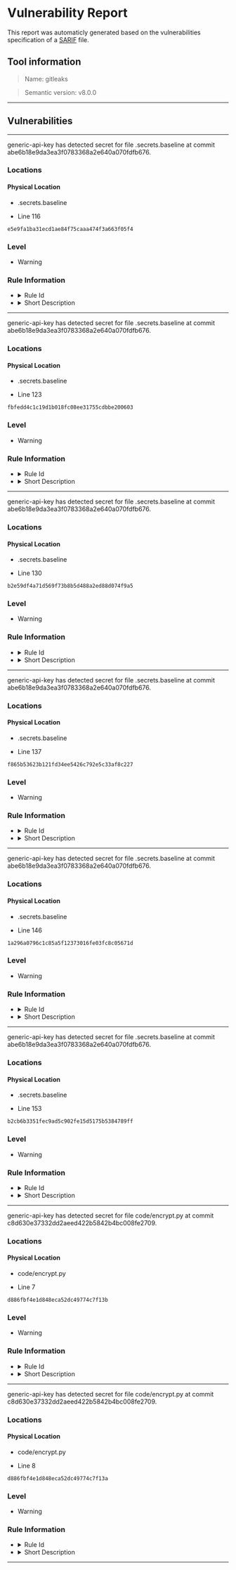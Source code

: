 # Vulnerability Report

This report was automaticly generated based on the vulnerabilities specification of a [SARIF](https://sarifweb.azurewebsites.net) file.

## Tool information

> Name: gitleaks





> Semantic version: v8.0.0


---

## Vulnerabilities

---

generic-api-key has detected secret for file .secrets.baseline at commit abe6b18e9da3ea3f0783368a2e640a070fdfb676.

### Locations
#### **Physical Location**
- .secrets.baseline


- Line 116

```
e5e9fa1ba31ecd1ae84f75caaa474f3a663f05f4
```






### Level

- Warning


### Rule Information

+ <details>
  <summary>Rule Id</summary>
  <br>
    generic-api-key
  </details>



+ <details>
    <summary>Short Description</summary>
    <br>
    (?i)(?:key|api|token|secret|client|passwd|password|auth|access)(?:[0-9a-z\-_\t .]{0,20})(?:[\s|&#39;]|[\s|&#34;]){0,3}(?:=|&gt;|:=|\|\|:|&lt;=|=&gt;|:)(?:&#39;|\&#34;|\s|=|\x60){0,5}([0-9a-z\-_.=]{10,150})(?:[&#39;|\&#34;|\n|\r|\s|\x60|;]|$)
    </details>






---

generic-api-key has detected secret for file .secrets.baseline at commit abe6b18e9da3ea3f0783368a2e640a070fdfb676.

### Locations
#### **Physical Location**
- .secrets.baseline


- Line 123

```
fbfedd4c1c19d1b018fc08ee31755cdbbe200603
```






### Level

- Warning


### Rule Information

+ <details>
  <summary>Rule Id</summary>
  <br>
    generic-api-key
  </details>



+ <details>
    <summary>Short Description</summary>
    <br>
    (?i)(?:key|api|token|secret|client|passwd|password|auth|access)(?:[0-9a-z\-_\t .]{0,20})(?:[\s|&#39;]|[\s|&#34;]){0,3}(?:=|&gt;|:=|\|\|:|&lt;=|=&gt;|:)(?:&#39;|\&#34;|\s|=|\x60){0,5}([0-9a-z\-_.=]{10,150})(?:[&#39;|\&#34;|\n|\r|\s|\x60|;]|$)
    </details>






---

generic-api-key has detected secret for file .secrets.baseline at commit abe6b18e9da3ea3f0783368a2e640a070fdfb676.

### Locations
#### **Physical Location**
- .secrets.baseline


- Line 130

```
b2e59df4a71d569f73b8b5d488a2ed88d074f9a5
```






### Level

- Warning


### Rule Information

+ <details>
  <summary>Rule Id</summary>
  <br>
    generic-api-key
  </details>



+ <details>
    <summary>Short Description</summary>
    <br>
    (?i)(?:key|api|token|secret|client|passwd|password|auth|access)(?:[0-9a-z\-_\t .]{0,20})(?:[\s|&#39;]|[\s|&#34;]){0,3}(?:=|&gt;|:=|\|\|:|&lt;=|=&gt;|:)(?:&#39;|\&#34;|\s|=|\x60){0,5}([0-9a-z\-_.=]{10,150})(?:[&#39;|\&#34;|\n|\r|\s|\x60|;]|$)
    </details>






---

generic-api-key has detected secret for file .secrets.baseline at commit abe6b18e9da3ea3f0783368a2e640a070fdfb676.

### Locations
#### **Physical Location**
- .secrets.baseline


- Line 137

```
f865b53623b121fd34ee5426c792e5c33af8c227
```






### Level

- Warning


### Rule Information

+ <details>
  <summary>Rule Id</summary>
  <br>
    generic-api-key
  </details>



+ <details>
    <summary>Short Description</summary>
    <br>
    (?i)(?:key|api|token|secret|client|passwd|password|auth|access)(?:[0-9a-z\-_\t .]{0,20})(?:[\s|&#39;]|[\s|&#34;]){0,3}(?:=|&gt;|:=|\|\|:|&lt;=|=&gt;|:)(?:&#39;|\&#34;|\s|=|\x60){0,5}([0-9a-z\-_.=]{10,150})(?:[&#39;|\&#34;|\n|\r|\s|\x60|;]|$)
    </details>






---

generic-api-key has detected secret for file .secrets.baseline at commit abe6b18e9da3ea3f0783368a2e640a070fdfb676.

### Locations
#### **Physical Location**
- .secrets.baseline


- Line 146

```
1a296a0796c1c85a5f12373016fe03fc8c05671d
```






### Level

- Warning


### Rule Information

+ <details>
  <summary>Rule Id</summary>
  <br>
    generic-api-key
  </details>



+ <details>
    <summary>Short Description</summary>
    <br>
    (?i)(?:key|api|token|secret|client|passwd|password|auth|access)(?:[0-9a-z\-_\t .]{0,20})(?:[\s|&#39;]|[\s|&#34;]){0,3}(?:=|&gt;|:=|\|\|:|&lt;=|=&gt;|:)(?:&#39;|\&#34;|\s|=|\x60){0,5}([0-9a-z\-_.=]{10,150})(?:[&#39;|\&#34;|\n|\r|\s|\x60|;]|$)
    </details>






---

generic-api-key has detected secret for file .secrets.baseline at commit abe6b18e9da3ea3f0783368a2e640a070fdfb676.

### Locations
#### **Physical Location**
- .secrets.baseline


- Line 153

```
b2cb6b3351fec9ad5c902fe15d5175b5384789ff
```






### Level

- Warning


### Rule Information

+ <details>
  <summary>Rule Id</summary>
  <br>
    generic-api-key
  </details>



+ <details>
    <summary>Short Description</summary>
    <br>
    (?i)(?:key|api|token|secret|client|passwd|password|auth|access)(?:[0-9a-z\-_\t .]{0,20})(?:[\s|&#39;]|[\s|&#34;]){0,3}(?:=|&gt;|:=|\|\|:|&lt;=|=&gt;|:)(?:&#39;|\&#34;|\s|=|\x60){0,5}([0-9a-z\-_.=]{10,150})(?:[&#39;|\&#34;|\n|\r|\s|\x60|;]|$)
    </details>






---

generic-api-key has detected secret for file code/encrypt.py at commit c8d630e37332dd2aeed422b5842b4bc008fe2709.

### Locations
#### **Physical Location**
- code/encrypt.py


- Line 7

```
d886fbf4e1d848eca52dc49774c7f13b
```






### Level

- Warning


### Rule Information

+ <details>
  <summary>Rule Id</summary>
  <br>
    generic-api-key
  </details>



+ <details>
    <summary>Short Description</summary>
    <br>
    (?i)(?:key|api|token|secret|client|passwd|password|auth|access)(?:[0-9a-z\-_\t .]{0,20})(?:[\s|&#39;]|[\s|&#34;]){0,3}(?:=|&gt;|:=|\|\|:|&lt;=|=&gt;|:)(?:&#39;|\&#34;|\s|=|\x60){0,5}([0-9a-z\-_.=]{10,150})(?:[&#39;|\&#34;|\n|\r|\s|\x60|;]|$)
    </details>






---

generic-api-key has detected secret for file code/encrypt.py at commit c8d630e37332dd2aeed422b5842b4bc008fe2709.

### Locations
#### **Physical Location**
- code/encrypt.py


- Line 8

```
d886fbf4e1d848eca52dc49774c7f13a
```






### Level

- Warning


### Rule Information

+ <details>
  <summary>Rule Id</summary>
  <br>
    generic-api-key
  </details>



+ <details>
    <summary>Short Description</summary>
    <br>
    (?i)(?:key|api|token|secret|client|passwd|password|auth|access)(?:[0-9a-z\-_\t .]{0,20})(?:[\s|&#39;]|[\s|&#34;]){0,3}(?:=|&gt;|:=|\|\|:|&lt;=|=&gt;|:)(?:&#39;|\&#34;|\s|=|\x60){0,5}([0-9a-z\-_.=]{10,150})(?:[&#39;|\&#34;|\n|\r|\s|\x60|;]|$)
    </details>






---

